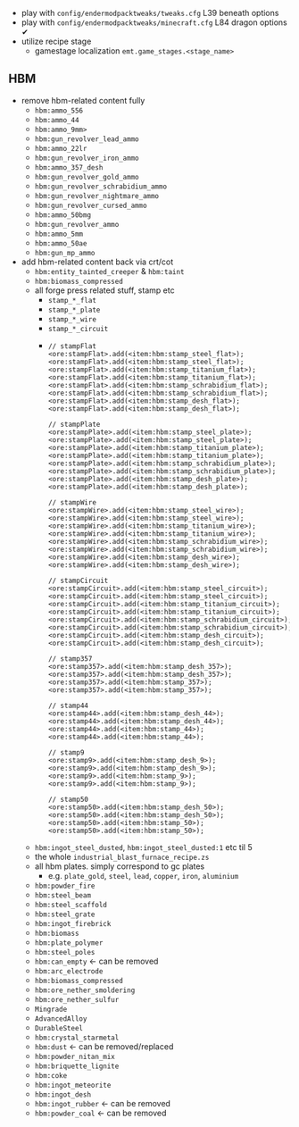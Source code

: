 - play with `config/endermodpacktweaks/tweaks.cfg` L39 beneath options
- play with `config/endermodpacktweaks/minecraft.cfg` L84 dragon options ✔
- utilize recipe stage
  - gamestage localization `emt.game_stages.<stage_name>`

## HBM
- remove hbm-related content fully
  - `hbm:ammo_556`
  - `hbm:ammo_44`
  - `hbm:ammo_9mm>`
  - `hbm:gun_revolver_lead_ammo`
  - `hbm:ammo_22lr`
  - `hbm:gun_revolver_iron_ammo`
  - `hbm:ammo_357_desh`
  - `hbm:gun_revolver_gold_ammo`
  - `hbm:gun_revolver_schrabidium_ammo`
  - `hbm:gun_revolver_nightmare_ammo`
  - `hbm:gun_revolver_cursed_ammo`
  - `hbm:ammo_50bmg`
  - `hbm:gun_revolver_ammo`
  - `hbm:ammo_5mm`
  - `hbm:ammo_50ae`
  - `hbm:gun_mp_ammo`
- add hbm-related content back via crt/cot
  - `hbm:entity_tainted_creeper` & `hbm:taint`
  - `hbm:biomass_compressed`
  - all forge press related stuff, stamp etc
    - `stamp_*_flat`
    - `stamp_*_plate`
    - `stamp_*_wire`
    - `stamp_*_circuit`
    - ```zenscript
      // stampFlat
      <ore:stampFlat>.add(<item:hbm:stamp_steel_flat>);<ore:stampFlat>.add(<item:hbm:stamp_steel_flat>);
      <ore:stampFlat>.add(<item:hbm:stamp_titanium_flat>);<ore:stampFlat>.add(<item:hbm:stamp_titanium_flat>);
      <ore:stampFlat>.add(<item:hbm:stamp_schrabidium_flat>);<ore:stampFlat>.add(<item:hbm:stamp_schrabidium_flat>);
      <ore:stampFlat>.add(<item:hbm:stamp_desh_flat>);<ore:stampFlat>.add(<item:hbm:stamp_desh_flat>);

      // stampPlate
      <ore:stampPlate>.add(<item:hbm:stamp_steel_plate>);<ore:stampPlate>.add(<item:hbm:stamp_steel_plate>);
      <ore:stampPlate>.add(<item:hbm:stamp_titanium_plate>);<ore:stampPlate>.add(<item:hbm:stamp_titanium_plate>);
      <ore:stampPlate>.add(<item:hbm:stamp_schrabidium_plate>);<ore:stampPlate>.add(<item:hbm:stamp_schrabidium_plate>);
      <ore:stampPlate>.add(<item:hbm:stamp_desh_plate>);<ore:stampPlate>.add(<item:hbm:stamp_desh_plate>);

      // stampWire
      <ore:stampWire>.add(<item:hbm:stamp_steel_wire>);<ore:stampWire>.add(<item:hbm:stamp_steel_wire>);
      <ore:stampWire>.add(<item:hbm:stamp_titanium_wire>);<ore:stampWire>.add(<item:hbm:stamp_titanium_wire>);
      <ore:stampWire>.add(<item:hbm:stamp_schrabidium_wire>);<ore:stampWire>.add(<item:hbm:stamp_schrabidium_wire>);
      <ore:stampWire>.add(<item:hbm:stamp_desh_wire>);<ore:stampWire>.add(<item:hbm:stamp_desh_wire>);

      // stampCircuit
      <ore:stampCircuit>.add(<item:hbm:stamp_steel_circuit>);<ore:stampCircuit>.add(<item:hbm:stamp_steel_circuit>);
      <ore:stampCircuit>.add(<item:hbm:stamp_titanium_circuit>);<ore:stampCircuit>.add(<item:hbm:stamp_titanium_circuit>);
      <ore:stampCircuit>.add(<item:hbm:stamp_schrabidium_circuit>);<ore:stampCircuit>.add(<item:hbm:stamp_schrabidium_circuit>);
      <ore:stampCircuit>.add(<item:hbm:stamp_desh_circuit>);<ore:stampCircuit>.add(<item:hbm:stamp_desh_circuit>);

      // stamp357
      <ore:stamp357>.add(<item:hbm:stamp_desh_357>);<ore:stamp357>.add(<item:hbm:stamp_desh_357>);
      <ore:stamp357>.add(<item:hbm:stamp_357>);<ore:stamp357>.add(<item:hbm:stamp_357>);

      // stamp44
      <ore:stamp44>.add(<item:hbm:stamp_desh_44>);<ore:stamp44>.add(<item:hbm:stamp_desh_44>);
      <ore:stamp44>.add(<item:hbm:stamp_44>);<ore:stamp44>.add(<item:hbm:stamp_44>);

      // stamp9
      <ore:stamp9>.add(<item:hbm:stamp_desh_9>);<ore:stamp9>.add(<item:hbm:stamp_desh_9>);
      <ore:stamp9>.add(<item:hbm:stamp_9>);<ore:stamp9>.add(<item:hbm:stamp_9>);

      // stamp50
      <ore:stamp50>.add(<item:hbm:stamp_desh_50>);<ore:stamp50>.add(<item:hbm:stamp_desh_50>);
      <ore:stamp50>.add(<item:hbm:stamp_50>);<ore:stamp50>.add(<item:hbm:stamp_50>);
      ```
  - `hbm:ingot_steel_dusted`, `hbm:ingot_steel_dusted:1` etc til 5
  - the whole `industrial_blast_furnace_recipe.zs`
  - all hbm plates. simply correspond to gc plates
    - e.g. `plate_gold`, `steel`, `lead`, `copper`, `iron`, `aluminium` 
  - `hbm:powder_fire`
  - `hbm:steel_beam`
  - `hbm:steel_scaffold`
  - `hbm:steel_grate`
  - `hbm:ingot_firebrick`
  - `hbm:biomass`
  - `hbm:plate_polymer`
  - `hbm:steel_poles`
  - `hbm:can_empty` <- can be removed
  - `hbm:arc_electrode`
  - `hbm:biomass_compressed`
  - `hbm:ore_nether_smoldering`
  - `hbm:ore_nether_sulfur`
  - `Mingrade`
  - `AdvancedAlloy`
  - `DurableSteel`
  - `hbm:crystal_starmetal`
  - `hbm:dust` <- can be removed/replaced
  - `hbm:powder_nitan_mix`
  - `hbm:briquette_lignite`
  - `hbm:coke`
  - `hbm:ingot_meteorite`
  - `hbm:ingot_desh`
  - `hbm:ingot_rubber` <- can be removed
  - `hbm:powder_coal` <- can be removed
